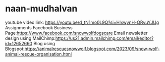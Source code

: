# naan-mudhalvan

youtube video link: https://youtu.be/d_tN1mo0L9Q?si=HlxwynH-QRvuYJUg
Assignments
Facebook Business Page:https://www.facebook.com/snowwolfdogscare
Email newsletter design using MailChimp:https://us21.admin.mailchimp.com/email/editor?id=12652660
Blog using Blogspot:https://animalrescuesnowwolf.blogspot.com/2023/09/snow-wolf-animal-rescue-organisation.html
